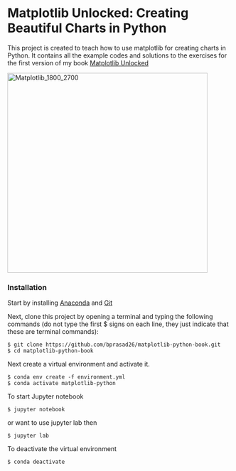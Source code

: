 # Matplotlib Unlocked: Creating Beautiful Charts in Python 

This project is created to teach how to use matplotlib for creating charts in Python. It contains all the example codes and solutions to the exercises for the first version of my book [Matplotlib Unlocked](https://leanpub.com/matplotlib-python/)


<a href="https://leanpub.com/matplotlib-python" target="_blank"> <img width="450" alt="Matplotlib_1800_2700" src="https://github.com/bprasad26/matplotlib-python-book/assets/57306418/477dc652-9b75-486f-9db0-78d85df8912b"> </a>


### Installation

Start by installing [Anaconda](https://www.anaconda.com/download) and [Git](https://git-scm.com/downloads) 

Next, clone this project by opening a terminal and typing the following commands (do not type the first $ signs on each line, they just indicate that these are terminal commands):

```
$ git clone https://github.com/bprasad26/matplotlib-python-book.git
$ cd matplotlib-python-book
```

Next create a virtual environment and activate it.

```
$ conda env create -f environment.yml
$ conda activate matplotlib-python
```

To start Jupyter notebook

```
$ jupyter notebook
```

or want to use jupyter lab then

```
$ jupyter lab
```

To deactivate the virtual environment 

```
$ conda deactivate
```


